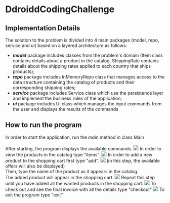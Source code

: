 # DdroiddCodingChallenge

## Implementation Details
The solution to the problem is divided into 4 main packages (model, repo, service and ui) 
based on a layered architecture as follows:<br>
- <i><b>model</b></i> package includes classes from the problem's domain (Item class contains details about
a product in the catalog, ShippingRate contains details about the shipping rates applied
to each country that ships products);
- <i><b>repo</b></i> package includes InMemoryRepo class that manages access to the data
structure containing the catalog of products and their corresponding shipping rates;
- <i><b>service</b></i> package includes Service class which use the persistence layer and
implement the business rules of the application;
- <i><b>ui</b></i> package includes UI class which manages the input commands from the user
and displays the results of the commands

## How to run the program
In order to start the application, run the <i>main</i> method in class Main<br>
<br>
After starting, the program displays the available commands.
![](C:\Users\User\Desktop\Daria\Proiecte\DdroiddCodingChallenge\images\ddcc1.png)
In order to view the products in the catalog type "items".
![](C:\Users\User\Desktop\Daria\Proiecte\DdroiddCodingChallenge\images\ddcc2.png)
In order to add a new product to the shopping cart first type "add".
![](C:\Users\User\Desktop\Daria\Proiecte\DdroiddCodingChallenge\images\ddcc3.png)
(in this step, the available offers will also be displayed)<br>
Then, type the name of the product as it appears in the catalog.<br>
The added product will appear in the shopping cart.
![](C:\Users\User\Desktop\Daria\Proiecte\DdroiddCodingChallenge\images\ddcc4.png)
Repeat this step until you have added all the wanted products in the shopping cart.
![](C:\Users\User\Desktop\Daria\Proiecte\DdroiddCodingChallenge\images\ddcc5.png)
To check out and see the final invoice with all the details type "checkout"
![](C:\Users\User\Desktop\Daria\Proiecte\DdroiddCodingChallenge\images\ddcc6.png)
To exit the program type "exit"
